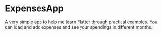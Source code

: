 # ExpensesApp

A very simple app to help me learn Flutter through practical examples. You can load and add expenses and see your spendings in different months.
